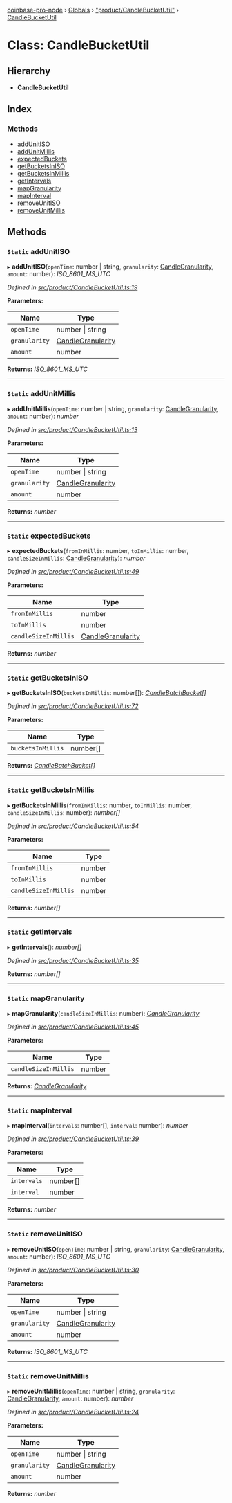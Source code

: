 [coinbase-pro-node](../README.md) › [Globals](../globals.md) › ["product/CandleBucketUtil"](../modules/_product_candlebucketutil_.md) › [CandleBucketUtil](_product_candlebucketutil_.candlebucketutil.md)

# Class: CandleBucketUtil

## Hierarchy

- **CandleBucketUtil**

## Index

### Methods

- [addUnitISO](_product_candlebucketutil_.candlebucketutil.md#static-addunitiso)
- [addUnitMillis](_product_candlebucketutil_.candlebucketutil.md#static-addunitmillis)
- [expectedBuckets](_product_candlebucketutil_.candlebucketutil.md#static-expectedbuckets)
- [getBucketsInISO](_product_candlebucketutil_.candlebucketutil.md#static-getbucketsiniso)
- [getBucketsInMillis](_product_candlebucketutil_.candlebucketutil.md#static-getbucketsinmillis)
- [getIntervals](_product_candlebucketutil_.candlebucketutil.md#static-getintervals)
- [mapGranularity](_product_candlebucketutil_.candlebucketutil.md#static-mapgranularity)
- [mapInterval](_product_candlebucketutil_.candlebucketutil.md#static-mapinterval)
- [removeUnitISO](_product_candlebucketutil_.candlebucketutil.md#static-removeunitiso)
- [removeUnitMillis](_product_candlebucketutil_.candlebucketutil.md#static-removeunitmillis)

## Methods

### `Static` addUnitISO

▸ **addUnitISO**(`openTime`: number | string, `granularity`: [CandleGranularity](../enums/_product_productapi_.candlegranularity.md), `amount`: number): _ISO_8601_MS_UTC_

_Defined in [src/product/CandleBucketUtil.ts:19](https://github.com/bennyn/coinbase-pro-node/blob/b48d104/src/product/CandleBucketUtil.ts#L19)_

**Parameters:**

| Name          | Type                                                                    |
| ------------- | ----------------------------------------------------------------------- |
| `openTime`    | number &#124; string                                                    |
| `granularity` | [CandleGranularity](../enums/_product_productapi_.candlegranularity.md) |
| `amount`      | number                                                                  |

**Returns:** _ISO_8601_MS_UTC_

---

### `Static` addUnitMillis

▸ **addUnitMillis**(`openTime`: number | string, `granularity`: [CandleGranularity](../enums/_product_productapi_.candlegranularity.md), `amount`: number): _number_

_Defined in [src/product/CandleBucketUtil.ts:13](https://github.com/bennyn/coinbase-pro-node/blob/b48d104/src/product/CandleBucketUtil.ts#L13)_

**Parameters:**

| Name          | Type                                                                    |
| ------------- | ----------------------------------------------------------------------- |
| `openTime`    | number &#124; string                                                    |
| `granularity` | [CandleGranularity](../enums/_product_productapi_.candlegranularity.md) |
| `amount`      | number                                                                  |

**Returns:** _number_

---

### `Static` expectedBuckets

▸ **expectedBuckets**(`fromInMillis`: number, `toInMillis`: number, `candleSizeInMillis`: [CandleGranularity](../enums/_product_productapi_.candlegranularity.md)): _number_

_Defined in [src/product/CandleBucketUtil.ts:49](https://github.com/bennyn/coinbase-pro-node/blob/b48d104/src/product/CandleBucketUtil.ts#L49)_

**Parameters:**

| Name                 | Type                                                                    |
| -------------------- | ----------------------------------------------------------------------- |
| `fromInMillis`       | number                                                                  |
| `toInMillis`         | number                                                                  |
| `candleSizeInMillis` | [CandleGranularity](../enums/_product_productapi_.candlegranularity.md) |

**Returns:** _number_

---

### `Static` getBucketsInISO

▸ **getBucketsInISO**(`bucketsInMillis`: number[]): _[CandleBatchBucket](../interfaces/_product_candlebucketutil_.candlebatchbucket.md)[]_

_Defined in [src/product/CandleBucketUtil.ts:72](https://github.com/bennyn/coinbase-pro-node/blob/b48d104/src/product/CandleBucketUtil.ts#L72)_

**Parameters:**

| Name              | Type     |
| ----------------- | -------- |
| `bucketsInMillis` | number[] |

**Returns:** _[CandleBatchBucket](../interfaces/_product_candlebucketutil_.candlebatchbucket.md)[]_

---

### `Static` getBucketsInMillis

▸ **getBucketsInMillis**(`fromInMillis`: number, `toInMillis`: number, `candleSizeInMillis`: number): _number[]_

_Defined in [src/product/CandleBucketUtil.ts:54](https://github.com/bennyn/coinbase-pro-node/blob/b48d104/src/product/CandleBucketUtil.ts#L54)_

**Parameters:**

| Name                 | Type   |
| -------------------- | ------ |
| `fromInMillis`       | number |
| `toInMillis`         | number |
| `candleSizeInMillis` | number |

**Returns:** _number[]_

---

### `Static` getIntervals

▸ **getIntervals**(): _number[]_

_Defined in [src/product/CandleBucketUtil.ts:35](https://github.com/bennyn/coinbase-pro-node/blob/b48d104/src/product/CandleBucketUtil.ts#L35)_

**Returns:** _number[]_

---

### `Static` mapGranularity

▸ **mapGranularity**(`candleSizeInMillis`: number): _[CandleGranularity](../enums/_product_productapi_.candlegranularity.md)_

_Defined in [src/product/CandleBucketUtil.ts:45](https://github.com/bennyn/coinbase-pro-node/blob/b48d104/src/product/CandleBucketUtil.ts#L45)_

**Parameters:**

| Name                 | Type   |
| -------------------- | ------ |
| `candleSizeInMillis` | number |

**Returns:** _[CandleGranularity](../enums/_product_productapi_.candlegranularity.md)_

---

### `Static` mapInterval

▸ **mapInterval**(`intervals`: number[], `interval`: number): _number_

_Defined in [src/product/CandleBucketUtil.ts:39](https://github.com/bennyn/coinbase-pro-node/blob/b48d104/src/product/CandleBucketUtil.ts#L39)_

**Parameters:**

| Name        | Type     |
| ----------- | -------- |
| `intervals` | number[] |
| `interval`  | number   |

**Returns:** _number_

---

### `Static` removeUnitISO

▸ **removeUnitISO**(`openTime`: number | string, `granularity`: [CandleGranularity](../enums/_product_productapi_.candlegranularity.md), `amount`: number): _ISO_8601_MS_UTC_

_Defined in [src/product/CandleBucketUtil.ts:30](https://github.com/bennyn/coinbase-pro-node/blob/b48d104/src/product/CandleBucketUtil.ts#L30)_

**Parameters:**

| Name          | Type                                                                    |
| ------------- | ----------------------------------------------------------------------- |
| `openTime`    | number &#124; string                                                    |
| `granularity` | [CandleGranularity](../enums/_product_productapi_.candlegranularity.md) |
| `amount`      | number                                                                  |

**Returns:** _ISO_8601_MS_UTC_

---

### `Static` removeUnitMillis

▸ **removeUnitMillis**(`openTime`: number | string, `granularity`: [CandleGranularity](../enums/_product_productapi_.candlegranularity.md), `amount`: number): _number_

_Defined in [src/product/CandleBucketUtil.ts:24](https://github.com/bennyn/coinbase-pro-node/blob/b48d104/src/product/CandleBucketUtil.ts#L24)_

**Parameters:**

| Name          | Type                                                                    |
| ------------- | ----------------------------------------------------------------------- |
| `openTime`    | number &#124; string                                                    |
| `granularity` | [CandleGranularity](../enums/_product_productapi_.candlegranularity.md) |
| `amount`      | number                                                                  |

**Returns:** _number_
